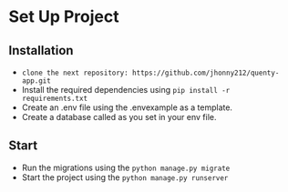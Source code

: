 # Set Up Project

## Installation

- `clone the next repository: https://github.com/jhonny212/quenty-app.git`
- Install the required dependencies using `pip install -r requirements.txt`
- Create an .env file using the .envexample as a template.
- Create a database called as you set in your env file.

## Start
- Run the migrations using the `python manage.py migrate`
- Start the project using the `python manage.py runserver`